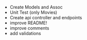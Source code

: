 - Create Models and Assoc
- Unit Test (only Movies)
- Create api controller and endpoints
- improve README!
- improve comments
- add validations


